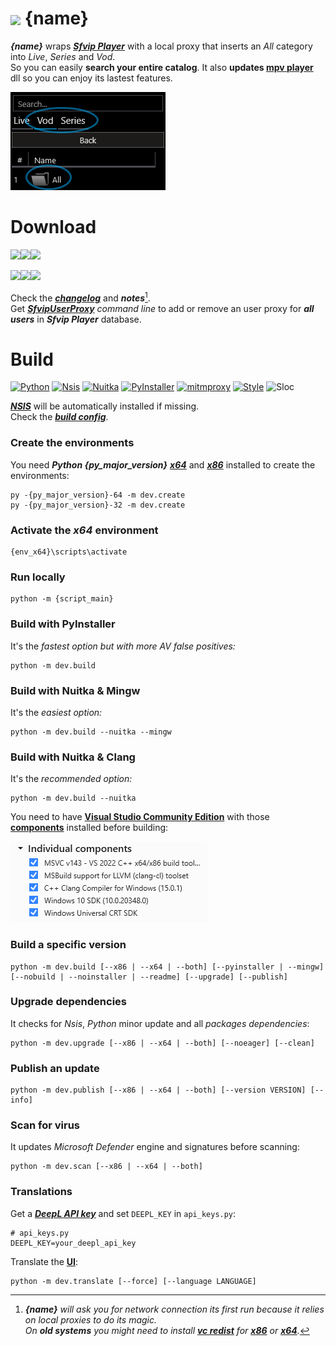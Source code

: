 # <img src="{ico_link}" width="40" align="center"> {name}
***{name}*** wraps ***[Sfvip Player](https://github.com/K4L4Uz/SFVIP-Player/tree/master)*** with a local proxy that inserts an _All_ category into _Live_, _Series_ and _Vod_.  
So you can easily **search your entire catalog**. It also **updates [mpv player](https://mpv.io/)** dll so you can enjoy its lastest features.

<img src="resources/all.png">

# Download
[<img src="https://img.shields.io/badge/{name} {version} x64-informational?logo=docusign&logoColor=white&style=flat-square" height="30"><img src="https://img.shields.io/badge/{exe_x86_clean}?style=flat-square" height="30">](https://github.com/{github_path}/raw/master/{exe_x64_link})<img src="https://custom-icon-badges.demolab.com/badge/Scanned by Microsoft Defender • {exe_x64_engine} • {exe_x64_signature}-white.svg?logo=shield-check&logoColor=black&style=flat-square" height="15">

[<img src="https://img.shields.io/badge/{name} {version} x86-informational?logo=docusign&logoColor=white&style=flat-square" height="30"><img src="https://img.shields.io/badge/{exe_x86_clean}?style=flat-square" height="30">](https://github.com/{github_path}/raw/master/{exe_x86_link})<img src="https://custom-icon-badges.demolab.com/badge/Scanned by Microsoft Defender • {exe_x86_engine} • {exe_x86_signature}-white.svg?logo=shield-check&logoColor=black&style=flat-square" height="15">

Check the [***changelog***](build/changelog.md) and ***notes***[^1].  
Get [***SfvipUserProxy***](user_proxy_cmd) _command line_ to add or remove an user proxy for ***all users*** in ***Sfvip Player*** database.

[^1]:_**{name}** will ask you for network connection its first run because it relies on local proxies to do its magic._  
_On **old systems** you might need to install [**vc redist**](https://learn.microsoft.com/en-GB/cpp/windows/latest-supported-vc-redist) for [**x86**](https://aka.ms/vs/17/release/vc_redist.x86.exe) or [**x64**](https://aka.ms/vs/17/release/vc_redist.x64.exe)._  

# Build
[![Python](https://img.shields.io/badge/Python-{py_version}-fbdf79?logo=python&logoColor=fbdf79)](https://www.python.org/downloads/release/python-{py_version_compact}/)
[![Nsis](https://img.shields.io/badge/Nsis-{nsis_version}-informational)](https://nsis.sourceforge.io/Download)
[![Nuitka](https://img.shields.io/badge/Nuitka-{nuitka_version}-informational)](https://nuitka.net/)
[![PyInstaller](https://img.shields.io/badge/PyInstaller-{pyinstaller_version}-informational)](https://pyinstaller.org/en/stable/)
[![mitmproxy](https://img.shields.io/badge/Mitmproxy-{mitmproxy_version}-informational)](https://mitmproxy.org/)
[![Style](https://img.shields.io/badge/Style-Black-000000)](https://black.readthedocs.io/en/stable/)
![Sloc](https://img.shields.io/badge/Sloc-{sloc}-000000)

[***NSIS***](https://nsis.sourceforge.io/Download) will be automatically installed if missing.  
Check the [***build config***](build_config.py).
### Create the environments
You need ***Python {py_major_version}*** [***x64***](https://www.python.org/ftp/python/{py_version}/python-{py_version}-amd64.exe) and [***x86***](https://www.python.org/ftp/python/{py_version}/python-{py_version}.exe) installed to create the environments:
```console
py -{py_major_version}-64 -m dev.create
py -{py_major_version}-32 -m dev.create
```
### Activate the _x64_ environment
```console
{env_x64}\scripts\activate
```
### Run locally
```console
python -m {script_main}
```
### Build with **PyInstaller**
It's the _fastest option but with more AV false positives:_
```console
python -m dev.build
```
### Build with **Nuitka & Mingw**
It's the _easiest option:_
```console
python -m dev.build --nuitka --mingw
```
### Build with **Nuitka & Clang**
It's the _recommended option:_
```console
python -m dev.build --nuitka
```
You need to have [**Visual Studio Community Edition**](https://www.visualstudio.com/en-us/downloads/download-visual-studio-vs.aspx) with those [**components**](resources/.vsconfig) installed before building:

<img src="resources/VS.png">

### Build a specific version
```console
python -m dev.build [--x86 | --x64 | --both] [--pyinstaller | --mingw] [--nobuild | --noinstaller | --readme] [--upgrade] [--publish]
```
### Upgrade dependencies
It checks for _Nsis_, _Python_ minor update and all _packages dependencies_:
```console
python -m dev.upgrade [--x86 | --x64 | --both] [--noeager] [--clean]
```
### Publish an update
```console
python -m dev.publish [--x86 | --x64 | --both] [--version VERSION] [--info]
```
### Scan for virus
It updates _Microsoft Defender_ engine and signatures before scanning:
```console
python -m dev.scan [--x86 | --x64 | --both]
```

### Translations
Get a [***DeepL API key***](https://www.deepl.com/en/docs-api/) and set `DEEPL_KEY` in `api_keys.py`:
```python3
# api_keys.py
DEEPL_KEY=your_deepl_api_key
```
Translate the [**UI**](translations/loc/texts.py):
```console
python -m dev.translate [--force] [--language LANGUAGE]
```
